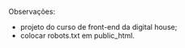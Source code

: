 Observações:
  - projeto do curso de front-end da digital house;
  - colocar robots.txt em public_html.
